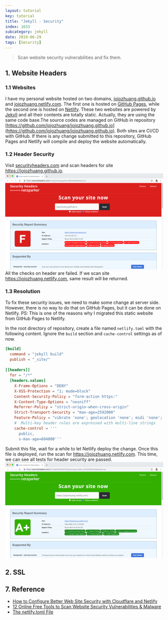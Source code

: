 ```yaml
---
layout: tutorial
key: tutorial
title: "Jekyll - Security"
index: 1633
subcategory: jekyll
date: 2019-06-29
tags: [Security]
---
```


> Scan website security vulnerabilities and fix them.

## 1. Website Headers
### 1.1 Websites
I have my personal website hosted on two domains, [jojozhuang.github.io](https://jojozhuang.github.io) and [jojozhuang.netlify.com](https://jojozhuang.netlify.com). The first one is hosted on [GitHub Pages](https://pages.github.com/), while the second one is hosted on [Netlify](https://www.netlify.com/). These two websites are powered by [Jekyll](https://jekyllrb.com/) and all their contents are totally static. Actually, they are using the same code base.The source codes are managed on GitHub in repository [https://github.com/jojozhuang/jojozhuang.github.io](https://github.com/jojozhuang/jojozhuang.github.io). Both sites are CI/CD with GitHub. If there is any change submitted to this repository, GitHub Pages and Netlify will compile and deploy the website automatically.
### 1.2 Header Security
Visit [securityheaders.com](https://securityheaders.com) and scan headers for site https://jojozhuang.github.io.
![image](/assets/images/jekyll/1633/header_githubpages.png)
All the checks on header are failed. If we scan site https://jojozhuang.netlify.com, same result will be returned.
### 1.3 Resolution
To fix these security issues, we need to make some change at server side. However, there is no way to do that on GitHub Pages, but it can be done on Netlify. PS: This is one of the reasons why I migrated this static website from GitHub Pages to Netlify.

In the root directory of repository, create a file named `netlify.toml` with the following content. Ignore the `build` section and `cache-control` settings as of now.
```toml
[build]
  command = "jekyll build"
  publish = "_site/"

[[headers]]
  for = "/*"
  [headers.values]
    X-Frame-Options = "DENY"
    X-XSS-Protection = "1; mode=block"
    Content-Security-Policy = "form-action https:"
    X-Content-Type-Options = "nosniff"
    Referrer-Policy = "strict-origin-when-cross-origin"
    Strict-Transport-Security = "max-age=2592000"
    Feature-Policy = "vibrate 'none'; geolocation 'none'; midi 'none'; notifications 'none'; push 'none'; sync-xhr 'none'; microphone 'none'; camera 'none'; magnetometer 'none'; gyroscope 'none'; speaker 'none'; vibrate 'none'; fullscreen 'none'; payment 'none'"
    #  Multi-key header rules are expressed with multi-line strings
    cache-control = '''
      public,
      s-max-age=604800'''
```
Submit this file, wait for a while to let Netlify deploy the change. Once this file is deployed, run the scan for https://jojozhuang.netlify.com. This time, we can see all tests for header security are passed.
![image](/assets/images/jekyll/1633/header_netlify_fixed.png)

## 2. SSL

## 7. Reference
* [How to Configure Better Web Site Security with Cloudflare and Netlify](https://developer.okta.com/blog/2019/04/11/site-security-cloudflare-netlify)
* [12 Online Free Tools to Scan Website Security Vulnerabilities & Malware](https://geekflare.com/online-scan-website-security-vulnerabilities/)
* [The netlify.toml File](https://www.netlify.com/docs/netlify-toml-reference/)
